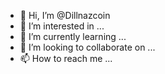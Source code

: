 - 👋 Hi, I’m @Dillnazcoin
- 👀 I’m interested in ...
- 🌱 I’m currently learning ...
- 💞️ I’m looking to collaborate on ...
- 📫 How to reach me ...

<!---
Dillnazcoin/Dillnazcoin is a ✨ special ✨ repository because its `README.md` (this file) appears on your GitHub profile.
You can click the Preview link to take a look at your changes.
--->
